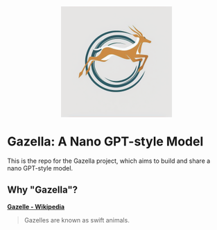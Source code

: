 <div align="center" width="100%">
<a href="https://github.com/psiace/gazella/" target="_blank"><img src="assets/logo.png" alt="Gazella" style="width: 50%; min-width: 256px; display: block; margin: auto;"></a>
</div>

# Gazella: A Nano GPT-style Model

This is the repo for the Gazella project, which aims to build and share a nano GPT-style model.

## Why "Gazella"?

**[Gazelle - Wikipedia]**

> Gazelles are known as swift animals.

[Gazelle - Wikipedia]: https://en.wikipedia.org/wiki/Gazelle
